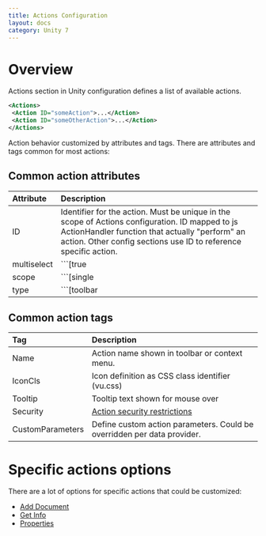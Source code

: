 ```yaml
---
title: Actions Configuration
layout: docs
category: Unity 7
---
```


# Overview

Actions section in Unity configuration defines a list of available actions. 
```xml
<Actions>
 <Action ID="someAction">...</Action>
 <Action ID="someOtherAction">...</Action>
</Actions>
```

Action behavior customized by attributes and tags. There are attributes and tags common for most actions: 

## Common action attributes

| Attribute | Description                              | 
|:--------------|:-----------------------------------------|
| ID            | Identifier for the action. Must be unique in the scope of Actions configuration. ID mapped to js ActionHandler function that actually "perform" an action. Other config sections use ID to reference specific action.|
| multiselect   | ```[true|false]``` TBD|
| scope         | ```[single|any]``` TBD|
| type          | ```[toolbar|context-menu|column-click]``` TBD|

## Common action tags

| Tag       | Description                              | 
|:----------|:-----------------------------------------|
| Name      | Action name shown in toolbar or context menu.|
| IconCls   | Icon definition as CSS class identifier (vu.css) |
| Tooltip   | Tooltip text shown for mouse over  |
| Security  | [Action security restrictions](../../unity-react/configuration/access-roles.md#security-restrictions) | 
| CustomParameters  | Define custom action parameters. Could be overridden per data provider.   | 

# Specific actions options
There are a lot of options for specific actions that could be customized:
- [Add Document](actions/add-document.md)
- [Get Info](actions/get-info.md)
- [Properties](actions/properties.md)
